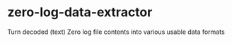 # zero-log-data-extractor
Turn decoded (text) Zero log file contents into various usable data formats
